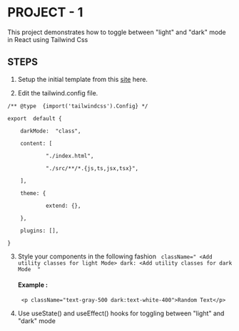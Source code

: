 # PROJECT - 1

 This project demonstrates how to toggle between "light" and "dark" mode in React using Tailwind Css
## STEPS 

 1. Setup the initial template from this [site](https://tailwindcss.com/docs/guides/vite) here.

 2. Edit the tailwind.config file.
```
/** @type  {import('tailwindcss').Config} */

export  default {

	darkMode:  "class",

	content: [

			"./index.html",

			"./src/**/*.{js,ts,jsx,tsx}",

	],

	theme: {

			extend: {},

	},

	plugins: [],

}
```
3. Style your components in the following fashion 
	`` className=" <Add utility classes for light Mode> dark: <Add utility classes for dark Mode  "`` 
	#### Example :
	`` <p className="text-gray-500 dark:text-white-400">Random Text</p>``

4. Use useState() and useEffect() hooks for toggling between "light" and "dark" mode